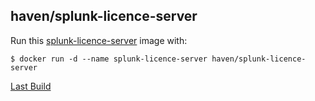 ## haven/splunk-licence-server

Run this [splunk-licence-server][] image with:

    $ docker run -d --name splunk-licence-server haven/splunk-licence-server

[Last Build][packages]

[splunk-licence-server]: https://splunk-licence-server.url
[packages]: PACKAGES.md
